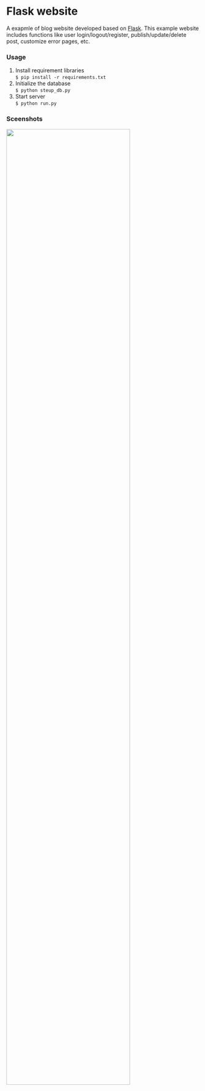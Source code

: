 # Flask website
A exapmle of blog website developed based on [Flask](https://flask.palletsprojects.com/en/2.0.x/). This example website includes functions like user login/logout/register, publish/update/delete post, customize error pages, etc.

### Usage
1. Install requirement libraries </br>
```$ pip install -r requirements.txt```
2. Initialize the database  </br>
```$ python steup_db.py```
3. Start server  </br>
```$ python run.py```

### Sceenshots
<img src="src/first_website/first_website/db/website.png" width="80%" height="80%">
